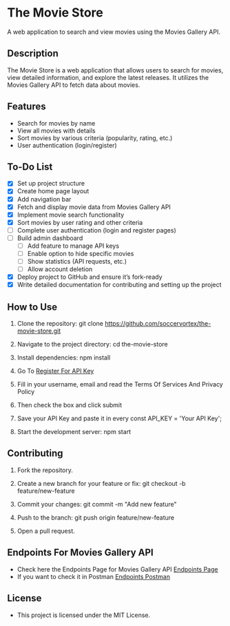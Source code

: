 # The Movie Store
 A web application to search and view movies using the Movies Gallery API.

## Description
The Movie Store is a web application that allows users to search for movies, view detailed information, and explore the latest releases. It utilizes the Movies Gallery API to fetch data about movies.

## Features
- Search for movies by name
- View all movies with details
- Sort movies by various criteria (popularity, rating, etc.)
- User authentication (login/register)

## To-Do List
- [x] Set up project structure
- [x] Create home page layout
- [x] Add navigation bar
- [x] Fetch and display movie data from Movies Gallery API
- [x] Implement movie search functionality
- [x] Sort movies by user rating and other criteria
- [ ] Complete user authentication (login and register pages)
- [ ] Build admin dashboard
   - [ ] Add feature to manage API keys
   - [ ] Enable option to hide specific movies
   - [ ] Show statistics (API requests, etc.)
   - [ ] Allow account deletion
- [x] Deploy project to GitHub and ensure it’s fork-ready
- [x] Write detailed documentation for contributing and setting up the project

## How to Use
1. Clone the repository: git clone https://github.com/soccervortex/the-movie-store.git

2. Navigate to the project directory: cd the-movie-store

3. Install dependencies: npm install

4. Go To [Register For API Key](https://movieapi-v2ft.onrender.com/api/register)

5. Fill in your username, email and read the Terms Of Services And Privacy Policy

6. Then check the box and click submit

7. Save your API Key and paste it in every const API_KEY = 'Your API Key';

8. Start the development server: npm start

## Contributing
1. Fork the repository.

2. Create a new branch for your feature or fix: git checkout -b feature/new-feature

3. Commit your changes: git commit -m "Add new feature"

4. Push to the branch: git push origin feature/new-feature

5. Open a pull request.

## Endpoints For Movies Gallery API

- Check here the Endpoints Page for Movies Gallery API [Endpoints Page](https://portal.fabrixapi.com/movie-gallery-api-b8sr8/api/movie-gallery-api-96evz/endpoint)
- If you want to check it in Postman [Endpoints Postman](https://www.postman.com/xottikmw/movie-api/documentation/j48ines/movie-api?workspaceId=637011f6-87a4-4718-a6cb-0093be55eeb0)

## License
- This project is licensed under the MIT License.

